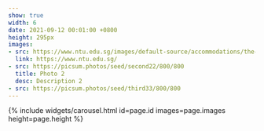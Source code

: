 ```yaml
---
show: true
width: 6
date: 2021-09-12 00:01:00 +0800
height: 295px
images:
- src: https://www.ntu.edu.sg/images/default-source/accommodations/the-hiveed0fffeb-e6c0-46dd-9132-7321783f67a9.jpg?Status=Master&sfvrsn=dc5e48c9_3
  link: https://www.ntu.edu.sg/
- src: https://picsum.photos/seed/second22/800/800
  title: Photo 2
  desc: Description 2
- src: https://picsum.photos/seed/third33/800/800
---
```


{% include widgets/carousel.html id=page.id images=page.images height=page.height %}
